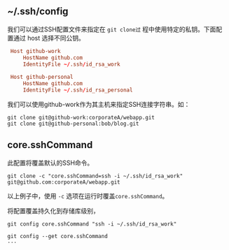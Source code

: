 ## ~/.ssh/config

我们可以通过SSH配置文件来指定在 `git clone过` 程中使用特定的私钥。下面配置通过 host 选择不同公钥。
```conf
 Host github-work
     HostName github.com
     IdentityFile ~/.ssh/id_rsa_work
 ​
 Host github-personal
     HostName github.com
     IdentityFile ~/.ssh/id_rsa_personal
```
我们可以使用github-work作为其主机来指定SSH连接字符串。如：
```shell
git clone git@github-work:corporateA/webapp.git
git clone git@github-personal:bob/blog.git
```

## core.sshCommand

此配置将覆盖默认的SSH命令。
```shell
git clone -c "core.sshCommand=ssh -i ~/.ssh/id_rsa_work" git@github.com:corporateA/webapp.git
```
以上例子中，使用 `-c` 选项在运行时覆盖`core.sshCommand`。

将配置覆盖持久化到存储库级别，
```shell
git config core.sshCommand "ssh -i ~/.ssh/id_rsa_work"
```
```shell
git config --get core.sshCommand
···
